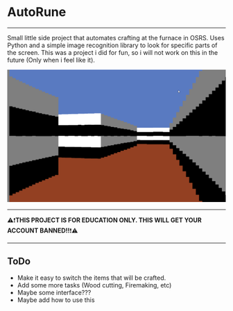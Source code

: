 # AutoRune

---

Small little side project that automates crafting at the furnace in OSRS.
Uses Python and a simple image recognition library to look for specific parts of the screen.
This was a project i did for fun, so i will not work on this in the future (Only when i feel like it).

![Auto Rune.gif](https://github.com/NoahRametsteiner/Software-Engineering/blob/main/README/Projekt%20Raycast%20Game.png?raw=true)

---

⚠️❗**THIS PROJECT IS FOR EDUCATION ONLY. THIS WILL GET YOUR ACCOUNT BANNED!!**❗⚠️

---

## ToDo

- Make it easy to switch the items that will be crafted.
- Add some more tasks (Wood cutting, Firemaking, etc)
- Maybe some interface???
- Maybe add how to use this